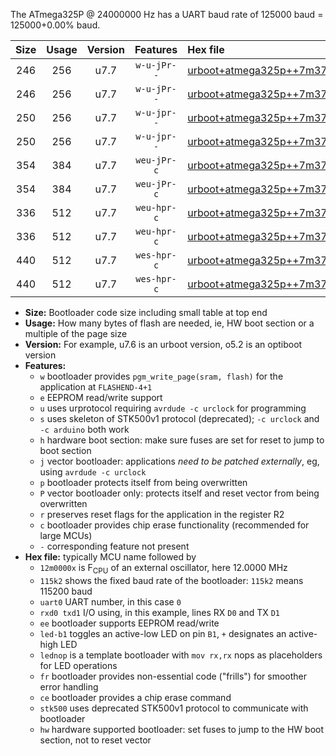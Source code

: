The ATmega325P @ 24000000 Hz has a UART baud rate of 125000 baud = 125000+0.00% baud.

|Size|Usage|Version|Features|Hex file|
|:-:|:-:|:-:|:-:|:--|
|246|256|u7.7|`w-u-jPr--`|[urboot+atmega325p++7m3728x+++38k4_uart0_rxe0_txe1_led+b5.hex](https://raw.githubusercontent.com/stefanrueger/urboot.hex/main/mcus/atmega325p/external_oscillator/fcpu++7m3728_Hz/br+++38k4_bps/urboot+atmega325p++7m3728x+++38k4_uart0_rxe0_txe1_led+b5.hex)|
|246|256|u7.7|`w-u-jPr--`|[urboot+atmega325p++7m3728x+++38k4_uart0_rxe0_txe1_lednop.hex](https://raw.githubusercontent.com/stefanrueger/urboot.hex/main/mcus/atmega325p/external_oscillator/fcpu++7m3728_Hz/br+++38k4_bps/urboot+atmega325p++7m3728x+++38k4_uart0_rxe0_txe1_lednop.hex)|
|250|256|u7.7|`w-u-jpr--`|[urboot+atmega325p++7m3728x+++38k4_uart0_rxe0_txe1_led+b5_fr.hex](https://raw.githubusercontent.com/stefanrueger/urboot.hex/main/mcus/atmega325p/external_oscillator/fcpu++7m3728_Hz/br+++38k4_bps/urboot+atmega325p++7m3728x+++38k4_uart0_rxe0_txe1_led+b5_fr.hex)|
|250|256|u7.7|`w-u-jpr--`|[urboot+atmega325p++7m3728x+++38k4_uart0_rxe0_txe1_lednop_fr.hex](https://raw.githubusercontent.com/stefanrueger/urboot.hex/main/mcus/atmega325p/external_oscillator/fcpu++7m3728_Hz/br+++38k4_bps/urboot+atmega325p++7m3728x+++38k4_uart0_rxe0_txe1_lednop_fr.hex)|
|354|384|u7.7|`weu-jPr-c`|[urboot+atmega325p++7m3728x+++38k4_uart0_rxe0_txe1_ee_led+b5_fr_ce.hex](https://raw.githubusercontent.com/stefanrueger/urboot.hex/main/mcus/atmega325p/external_oscillator/fcpu++7m3728_Hz/br+++38k4_bps/urboot+atmega325p++7m3728x+++38k4_uart0_rxe0_txe1_ee_led+b5_fr_ce.hex)|
|354|384|u7.7|`weu-jPr-c`|[urboot+atmega325p++7m3728x+++38k4_uart0_rxe0_txe1_ee_lednop_fr_ce.hex](https://raw.githubusercontent.com/stefanrueger/urboot.hex/main/mcus/atmega325p/external_oscillator/fcpu++7m3728_Hz/br+++38k4_bps/urboot+atmega325p++7m3728x+++38k4_uart0_rxe0_txe1_ee_lednop_fr_ce.hex)|
|336|512|u7.7|`weu-hpr-c`|[urboot+atmega325p++7m3728x+++38k4_uart0_rxe0_txe1_ee_led+b5_fr_ce_hw.hex](https://raw.githubusercontent.com/stefanrueger/urboot.hex/main/mcus/atmega325p/external_oscillator/fcpu++7m3728_Hz/br+++38k4_bps/urboot+atmega325p++7m3728x+++38k4_uart0_rxe0_txe1_ee_led+b5_fr_ce_hw.hex)|
|336|512|u7.7|`weu-hpr-c`|[urboot+atmega325p++7m3728x+++38k4_uart0_rxe0_txe1_ee_lednop_fr_ce_hw.hex](https://raw.githubusercontent.com/stefanrueger/urboot.hex/main/mcus/atmega325p/external_oscillator/fcpu++7m3728_Hz/br+++38k4_bps/urboot+atmega325p++7m3728x+++38k4_uart0_rxe0_txe1_ee_lednop_fr_ce_hw.hex)|
|440|512|u7.7|`wes-hpr-c`|[urboot+atmega325p++7m3728x+++38k4_uart0_rxe0_txe1_ee_led+b5_fr_ce_stk500_hw.hex](https://raw.githubusercontent.com/stefanrueger/urboot.hex/main/mcus/atmega325p/external_oscillator/fcpu++7m3728_Hz/br+++38k4_bps/urboot+atmega325p++7m3728x+++38k4_uart0_rxe0_txe1_ee_led+b5_fr_ce_stk500_hw.hex)|
|440|512|u7.7|`wes-hpr-c`|[urboot+atmega325p++7m3728x+++38k4_uart0_rxe0_txe1_ee_lednop_fr_ce_stk500_hw.hex](https://raw.githubusercontent.com/stefanrueger/urboot.hex/main/mcus/atmega325p/external_oscillator/fcpu++7m3728_Hz/br+++38k4_bps/urboot+atmega325p++7m3728x+++38k4_uart0_rxe0_txe1_ee_lednop_fr_ce_stk500_hw.hex)|

- **Size:** Bootloader code size including small table at top end
- **Usage:** How many bytes of flash are needed, ie, HW boot section or a multiple of the page size
- **Version:** For example, u7.6 is an urboot version, o5.2 is an optiboot version
- **Features:**
  + `w` bootloader provides `pgm_write_page(sram, flash)` for the application at `FLASHEND-4+1`
  + `e` EEPROM read/write support
  + `u` uses urprotocol requiring `avrdude -c urclock` for programming
  + `s` uses skeleton of STK500v1 protocol (deprecated); `-c urclock` and `-c arduino` both work
  + `h` hardware boot section: make sure fuses are set for reset to jump to boot section
  + `j` vector bootloader: applications *need to be patched externally*, eg, using `avrdude -c urclock`
  + `p` bootloader protects itself from being overwritten
  + `P` vector bootloader only: protects itself and reset vector from being overwritten
  + `r` preserves reset flags for the application in the register R2
  + `c` bootloader provides chip erase functionality (recommended for large MCUs)
  + `-` corresponding feature not present
- **Hex file:** typically MCU name followed by
  + `12m0000x` is F<sub>CPU</sub> of an external oscillator, here 12.0000 MHz
  + `115k2` shows the fixed baud rate of the bootloader: `115k2` means 115200 baud
  + `uart0` UART number, in this case `0`
  + `rxd0 txd1` I/O using, in this example, lines RX `D0` and TX `D1`
  + `ee` bootloader supports EEPROM read/write
  + `led-b1` toggles an active-low LED on pin `B1`, `+` designates an active-high LED
  + `lednop` is a template bootloader with `mov rx,rx` nops as placeholders for LED operations
  + `fr` bootloader provides non-essential code ("frills") for smoother error handling
  + `ce` bootloader provides a chip erase command
  + `stk500` uses deprecated STK500v1 protocol to communicate with bootloader
  + `hw` hardware supported bootloader: set fuses to jump to the HW boot section, not to reset vector

